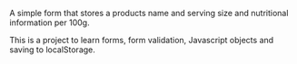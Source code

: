 A simple form that stores a products name and serving size and nutritional information per 100g.

This is a project to learn forms, form validation, Javascript objects and saving
to localStorage.